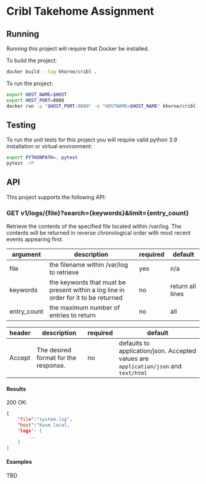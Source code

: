 # Cribl Takehome Assignment


## Running

Running this project will require that Docker be installed.

To build the project:
```bash
docker build --tag khorne/cribl .
```

To run the project:
```bash
export HOST_NAME=$HOST
export HOST_PORT=8080 
docker run -p "$HOST_PORT:8080" -e "HOSTNAME=$HOST_NAME" khorne/cribl
```

## Testing

To run the unit tests for this project you will require valid python 3.9 installation or virtual environment:

```bash
export PYTHONPATH=. pytest
pytest -rP
```

## API
This project supports the following API:

### GET v1/logs/{file}?search={keywords}&limit={entry_count}
Retrieve the contents of the specified file located within /var/log.  The contents will be returned in reverse chronological order with most recent events appearing first.

|argument|description|required|default|
|--------|-----------|--------|-------|
| file | the filename within /var/log to retrieve | yes | n/a|
| keywords | the keywords that must be present within a log line in order for it to be returned | no | return all lines |
| entry_count | the maximum number of entries to return | no | all |

| header | description | required | default |
|--------|-------------|----------|---------|
| Accept | The desired format for the response.  | no | defaults to application/json. Accepted values are `application/json` and `text/html` |

#### Results
200 OK:

```json
{
    "file":"system.log",
    "host":"Kosm.local,
    "logs": [
        ...
    ]
}
``````

#### Examples

TBD
